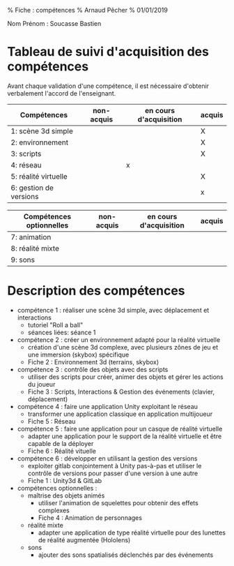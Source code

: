 % Fiche : compétences
% Arnaud Pêcher
% 01/01/2019

Nom Prénom : Soucasse Bastien

# Tableau de suivi d'acquisition des compétences

Avant chaque validation d'une compétence, il est nécessaire d'obtenir verbalement l'accord de l'enseignant.

| Compétences              | non-acquis | en cours d'acquisition | acquis | 
|---                       |---         |---                     |---     |
| 1: scène 3d simple       |            |                        |    X   |
| 2: environnement         |            |                        |    X   |
| 3: scripts               |            |                        |    X   |
| 4: réseau                |            |           x            |        |
| 5: réalité virtuelle     |            |                        |    X   |
| 6: gestion de versions   |            |                        |    x   |

| Compétences optionnelles | non-acquis | en cours d'acquisition | acquis |
|---                       |---         |---                     |---     |
| 7: animation             |            |                        |        |
| 8: réalité mixte         |            |                        |        |
| 9: sons                  |            |                        |        |

# Description des compétences

* compétence 1 : réaliser une scène 3d simple, avec déplacement et interactions
   * tutoriel "Roll a ball"
   * séances liées: séance 1 
* compétence 2 : créer un environnement adapté pour la réalité virtuelle
   * création d'une scène 3d complexe, avec plusieurs zônes de jeu et une immersion (skybox) spécifique
   * Fiche 2 : Environnement 3d (terrains, skybox)
* compétence 3 : contrôle des objets avec des scripts
   * utiliser des scripts pour créer, animer des objets et gérer les actions du joueur
   * Fiche 3 : Scripts, Interactions & Gestion des événements (clavier, déplacement) 
* compétence 4 : faire une application Unity exploitant le réseau
   * transformer une application classique en application multijoueur
   * Fiche 5 : Réseau 
* compétence 5 : faire une application pour un casque de réalité virtuelle
   * adapter une application pour le support de la réalité virtuelle et être capable de la déployer
   * Fiche 6 : Réalité vituelle 
* compétence 6 : développer en utilisant la gestion des versions
   * exploiter gitlab conjointement à Unity pas-à-pas et utiliser le contrôle de versions pour passer d'une version à une autre
   * Fiche 1 : Unity3d & GitLab
* compétences optionnelles : 
   * maîtrise des objets animés
      * utiliser l'animation de squelettes pour obtenir des effets complexes
      * Fiche 4 : Animation de personnages
   * réalité mixte
      * adapter une application de type réalité virtuelle pour des lunettes de réalité augmentée (Hololens)
   * sons
      * ajouter des sons spatialisés déclenchés par des événements 
 
